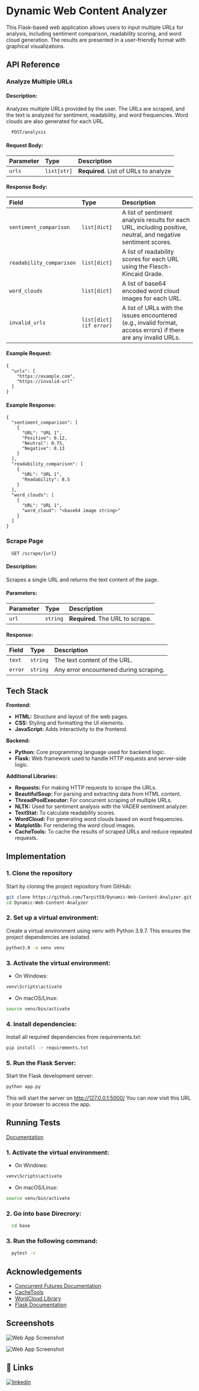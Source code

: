 
# Dynamic Web Content Analyzer

This Flask-based web application allows users to input multiple URLs for analysis, including sentiment comparison, readability scoring, and word cloud generation. The results are presented in a user-friendly format with graphical visualizations.


## API Reference

### Analyze Multiple URLs
#### Description:
Analyzes multiple URLs provided by the user. The URLs are scraped, and the text is analyzed for sentiment, readability, and word frequencies. Word clouds are also generated for each URL.
```http
  POST/analysis
```
#### Request Body:
| Parameter | Type     | Description                       |
| :-------- | :------- | :-------------------------------- |
| `urls`      | `list[str]` | **Required**. List of URLs to analyze |

#### Response Body:
| Field | Type     | Description                       |
| :-------- | :------- | :-------------------------------- |
| `sentiment_comparison`      | `list[dict]` | A list of sentiment analysis results for each URL, including positive, neutral, and negative sentiment scores. |
| `readability_comparison`      | `list[dict]` | A list of readability scores for each URL using the Flesch-Kincaid Grade.|
| `word_clouds`      | `list[dict]` | A list of base64 encoded word cloud images for each URL. |
| `invalid_urls`      | `list[dict] (if error)` | A list of URLs with the issues encountered (e.g., invalid format, access errors) if there are any invalid URLs. |

#### Example Request:
```
{
  "urls": [
    "https://example.com",
    "https://invalid-url"
  ]
}

```
#### Example Response:
```
{
  "sentiment_comparison": [
    {
      "URL": "URL 1",
      "Positive": 0.12,
      "Neutral": 0.75,
      "Negative": 0.13
    }
  ],
  "readability_comparison": [
    {
      "URL": "URL 1",
      "Readability": 8.5
    }
  ],
  "word_clouds": [
    {
      "URL": "URL 1",
      "word_cloud": "<base64 image string>"
    }
  ]
}

```

### Scrape Page

```http
  GET /scrape/{url}
```
#### Description:
Scrapes a single URL and returns the text content of the page.
#### Parameters:
| Parameter | Type     | Description                |
| :-------- | :------- | :------------------------- |
| `url` | `string` | **Required**. The URL to scrape. |

#### Response:
| Field | Type     | Description                |
| :-------- | :------- | :------------------------- |
| `text` | `string` | The text content of the URL. |
| `error` | `string` | Any error encountered during scraping. |

## Tech Stack

**Frontend:**

- **HTML:** Structure and layout of the web pages.
- **CSS:** Styling and formatting the UI elements.
- **JavaScript:** Adds interactivity to the frontend.

**Backend:**

- **Python:** Core programming language used for backend logic.
- **Flask:** Web framework used to handle HTTP requests and server-side logic.

**Additional Libraries:**
- **Requests:** For making HTTP requests to scrape the URLs.
- **BeautifulSoup:** For parsing and extracting data from HTML content.
- **ThreadPoolExecutor:** For concurrent scraping of multiple URLs.
- **NLTK:** Used for sentiment analysis with the VADER sentiment analyzer.
- **TextStat:** To calculate readability scores.
- **WordCloud:** For generating word clouds based on word frequencies.
- **Matplotlib:** For rendering the word cloud images.
- **CacheTools:** To cache the results of scraped URLs and reduce repeated requests.








## Implementation

### 1. Clone the repository
Start by cloning the project repository from GitHub:

```bash
git clone https://github.com/Tarpit59/Dynamic-Web-Content-Analyzer.git
cd Dynamic-Web-Content-Analyzer

```
### 2. Set up a virtual environment:

Create a virtual environment using venv with Python 3.9.7. This ensures the project dependencies are isolated.

```bash
python3.9 -m venv venv
```

### 3. Activate the virtual environment:

- On Windows:
```bash
venv\Scripts\activate
```
- On macOS/Linux:
```bash
source venv/bin/activate
```

### 4. Install dependencies:
Install all required dependencies from requirements.txt:
```bash
pip install -r requirements.txt
```

### 5. Run the Flask Server:
Start the Flask development server:
```bash
python app.py
```
This will start the server on http://127.0.0.1:5000/ You can now visit this URL in your browser to access the app.
## Running Tests

[Documentation](https://github.com/Tarpit59/Dynamic-Web-Content-Analyzer/blob/main/base/tests/README.md)

### 1. Activate the virtual environment:

- On Windows:
```bash
venv\Scripts\activate
```
- On macOS/Linux:
```bash
source venv/bin/activate
```

### 2. Go into base Direcrory:

```bash
  cd base
```

### 3. Run the following command:

```bash
  pytest -v
```
## Acknowledgements

 - [Concurrent Futures Documentation](https://docs.python.org/3/library/concurrent.futures.html)
 - [CacheTools](https://cachetools.readthedocs.io/en/stable/)
 - [WordCloud Library](https://amueller.github.io/word_cloud/)
 - [Flask Documentation](https://flask.palletsprojects.com/en/3.0.x/)

## Screenshots

![Web App Screenshot](https://github.com/Tarpit59/Dynamic-Web-Content-Analyzer/blob/main/base/static/images/ui_1.png)

![Web App Screenshot](https://github.com/Tarpit59/Dynamic-Web-Content-Analyzer/blob/main/base/static/images/ui_2.png)


## 🔗 Links
[![linkedin](https://img.shields.io/badge/linkedin-0A66C2?style=for-the-badge&logo=linkedin&logoColor=white)](https://www.linkedin.com/in/tarpit-patel)

